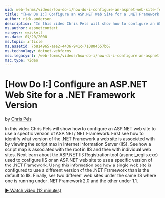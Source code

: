```yaml
---
uid: web-forms/videos/how-do-i/how-do-i-configure-an-aspnet-web-site-for-a-net-framework-version
title: "[How Do I:] Configure an ASP.NET Web Site for a .NET Framework Version | Microsoft Docs"
author: rick-anderson
description: "In this video Chris Pels will show how to configure an ASP.NET web site to use a specific version of ASP.NET/.NET Framework. First see how to identify what v..."
ms.author: aspnetcontent
manager: wpickett
ms.date: 05/20/2008
ms.topic: article
ms.assetid: 7b814965-aae2-4436-941c-710804557b67
ms.technology: dotnet-webforms
msc.legacyurl: /web-forms/videos/how-do-i/how-do-i-configure-an-aspnet-web-site-for-a-net-framework-version
msc.type: video
---
```

[How Do I:] Configure an ASP.NET Web Site for a .NET Framework Version
====================
by [Chris Pels](https://twitter.com/chrispels)

In this video Chris Pels will show how to configure an ASP.NET web site to use a specific version of ASP.NET/.NET Framework. First see how to identify what version of the .NET Framework a web site is associated with by viewing the script map in Internet Information Server (IIS). See how a script map is associated with the root in IIS and then with individual web sites. Next learn about the ASP.NET IIS Registration tool (aspnet\_regiis.exe) used to configure IIS or an ASP.NET web site to use a specific version of the .NET Framework. Using this information see how a single web site is configured to use a different version of the .NET Framework than is the default to IIS. Finally, see two different web sites under the same IIS where one is running under .NET Framework 2.0 and the other under 1.1.

[&#9654; Watch video (12 minutes)](https://channel9.msdn.com/Blogs/ASP-NET-Site-Videos/how-do-i-configure-an-aspnet-web-site-for-a-net-framework-version)
